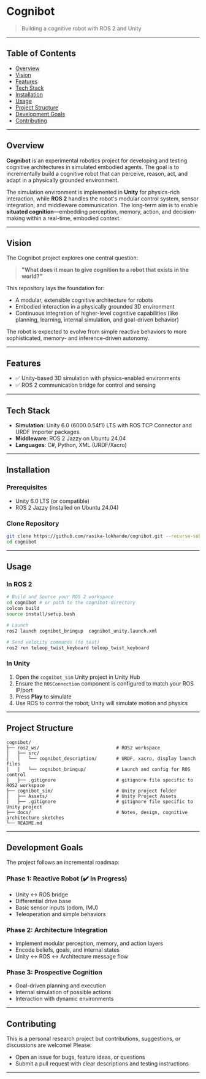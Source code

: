 
# Cognibot

> Building a cognitive robot with ROS 2 and Unity

---

## Table of Contents

- [Overview](#overview)
- [Vision](#vision)
- [Features](#features)
- [Tech Stack](#tech-stack)
- [Installation](#installation)
- [Usage](#usage)
- [Project Structure](#project-structure)
- [Development Goals](#development-goals)
- [Contributing](#contributing)

---

## Overview

**Cognibot** is an experimental robotics project for developing and testing cognitive architectures in simulated embodied agents. The goal is to incrementally build a cognitive robot that can perceive, reason, act, and adapt in a physically grounded environment.

The simulation environment is implemented in **Unity** for physics-rich interaction, while **ROS 2** handles the robot's modular control system, sensor integration, and middleware communication. The long-term aim is to enable **situated cognition**—embedding perception, memory, action, and decision-making within a real-time, embodied context.

---

## Vision

The Cognibot project explores one central question:

> **"What does it mean to give cognition to a robot that exists in the world?"**

This repository lays the foundation for:
- A modular, extensible cognitive architecture for robots
- Embodied interaction in a physically grounded 3D environment
- Continuous integration of higher-level cognitive capabilities (like planning, learning, internal simulation, and goal-driven behavior)

The robot is expected to evolve from simple reactive behaviors to more sophisticated, memory- and inference-driven autonomy.

---

## Features

- ✅ Unity-based 3D simulation with physics-enabled environments
- ✅ ROS 2 communication bridge for control and sensing

---

## Tech Stack

- **Simulation**: Unity 6.0 (6000.0.54f1) LTS with ROS TCP Connector and URDF Importer packages.
- **Middleware**: ROS 2 Jazzy on Ubuntu 24.04
- **Languages**: C#, Python, XML (URDF/Xacro)

---

## Installation

### Prerequisites

- Unity 6.0 LTS (or compatible)
- ROS 2 Jazzy (installed on Ubuntu 24.04)

### Clone Repository

```bash
git clone https://github.com/rasika-lokhande/cognibot.git --recurse-submodules
cd cognibot
```

---

## Usage

### In ROS 2

```bash
# Build and Source your ROS 2 workspace
cd cognibot # or path to the cognibot directory
colcon build
source install/setup.bash

# Launch 
ros2 launch cognibot_bringup  cognibot_unity.launch.xml
```

```bash
# Send velocity commands (to test)
ros2 run teleop_twist_keyboard teleop_twist_keyboard
```

### In Unity

1. Open the `cognibot_sim` Unity project in Unity Hub
2. Ensure the `ROSConnection` component is configured to match your ROS IP/port
3. Press **Play** to simulate
4. Use ROS to control the robot; Unity will simulate motion and physics

---

## Project Structure

```
cognibot/
├── ros2_ws/                            # ROS2 workspace
│   ├── src/
│   │   └── cognibot_description/       # URDF, xacro, display launch files
│   │   └── cognibot_bringup/           # Launch and config for ROS control
|   ├── .gitignore                      # gitignore file specific to ROS2 workspace
├── cognibot_sim/                       # Unity project folder
│   ├── Assets/                         # Unity Project Assets
|   ├── .gitignore                      # gitignore file specific to Unity project
├── docs/                               # Notes, design, cognitive architecture sketches
└── README.md
```

---

## Development Goals

The project follows an incremental roadmap:

### Phase 1: Reactive Robot (✔️ In Progress)

* Unity ↔ ROS bridge
* Differential drive base
* Basic sensor inputs (odom, IMU)
* Teleoperation and simple behaviors

### Phase 2: Architecture Integration

* Implement modular perception, memory, and action layers
* Encode beliefs, goals, and internal states
* Unity ↔ ROS ↔ Architecture message flow

### Phase 3: Prospective Cognition

* Goal-driven planning and execution
* Internal simulation of possible actions
* Interaction with dynamic environments

---

## Contributing

This is a personal research project but contributions, suggestions, or discussions are welcome! Please:

* Open an issue for bugs, feature ideas, or questions
* Submit a pull request with clear descriptions and testing instructions

---

